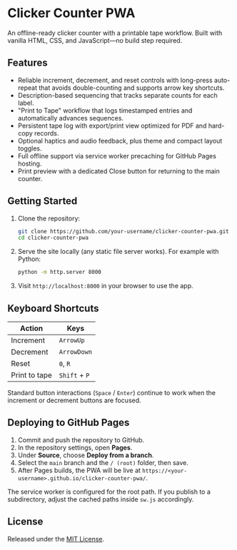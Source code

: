 # Clicker Counter PWA

An offline-ready clicker counter with a printable tape workflow. Built with vanilla HTML, CSS, and JavaScript—no build step required.

## Features

- Reliable increment, decrement, and reset controls with long-press auto-repeat that avoids double-counting and supports arrow key shortcuts.
- Description-based sequencing that tracks separate counts for each label.
- "Print to Tape" workflow that logs timestamped entries and automatically advances sequences.
- Persistent tape log with export/print view optimized for PDF and hard-copy records.
- Optional haptics and audio feedback, plus theme and compact layout toggles.
- Full offline support via service worker precaching for GitHub Pages hosting.
- Print preview with a dedicated Close button for returning to the main counter.

## Getting Started

1. Clone the repository:

   ```bash
   git clone https://github.com/your-username/clicker-counter-pwa.git
   cd clicker-counter-pwa
   ```

2. Serve the site locally (any static file server works). For example with Python:

   ```bash
   python -m http.server 8000
   ```

3. Visit `http://localhost:8000` in your browser to use the app.

## Keyboard Shortcuts

| Action | Keys |
| --- | --- |
| Increment | `ArrowUp` |
| Decrement | `ArrowDown` |
| Reset | `0`, `R` |
| Print to tape | `Shift` + `P` |

Standard button interactions (`Space` / `Enter`) continue to work when the increment or decrement buttons are focused.

## Deploying to GitHub Pages

1. Commit and push the repository to GitHub.
2. In the repository settings, open **Pages**.
3. Under **Source**, choose **Deploy from a branch**.
4. Select the `main` branch and the `/ (root)` folder, then save.
5. After Pages builds, the PWA will be live at `https://<your-username>.github.io/clicker-counter-pwa/`.

The service worker is configured for the root path. If you publish to a subdirectory, adjust the cached paths inside `sw.js` accordingly.

## License

Released under the [MIT License](LICENSE).
